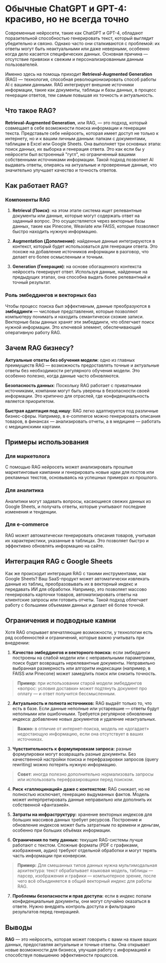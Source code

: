 # **Обычные ChatGPT и GPT-4: красиво, но не всегда точно**

Современные нейросети, такие как ChatGPT и GPT-4, обладают поразительной способностью генерировать текст, который выглядит убедительно и связно. Однако часто они сталкиваются с проблемой: их ответы могут быть неактуальными или даже неверными, особенно когда дело касается специфических данных. Основная причина — отсутствие привязки к свежим и персонализированным данным пользователей.

Именно здесь на помощь приходит **Retrieval-Augmented Generation** (RAG) — технология, способная революционизировать способ работы AI с вашими данными. RAG интегрирует внешние источники информации, такие как документы, таблицы и базы данных, в процесс генерации ответов, тем самым повышая их точность и актуальность.

## **Что такое RAG?**

**Retrieval-Augmented Generation**, или RAG, — это подход, который совмещает в себе возможности поиска информации и генерации текста. Представьте себе нейросеть, которая имеет доступ не только к интернету, но и к вашим личным данным: папкам с документами, таблицам в Excel или Google Sheets. Она выполняет три основных этапа: поиск данных, их выборка и генерация ответа. Это как если бы у нейросети был встроенный "гугл", но ограниченный вашими собственными источниками информации. Такой подход позволяет AI выдавать ответы, опираясь на актуальные и проверенные данные, что значительно улучшает качество и точность ответов.

## **Как работает RAG?**

### **Компоненты RAG**

1. **Retrieval (Поиск)**: на этом этапе система ищет релевантные документы или данные, которые могут содержать ответ на заданный вопрос. Это осуществляется через векторные базы данных, такие как Pinecone, Weaviate или FAISS, которые позволяют быстро находить нужную информацию.

2. **Augmentation (Дополнение)**: найденные данные интегрируются в контекст, который будет использоваться для генерации ответа. Это похоже на добавление источников информации в разговор, что делает его более осмысленным и точным.

3. **Generation (Генерация)**: на основе обогащенного контекста нейросеть генерирует ответ. Используя данные, найденные на предыдущих этапах, она способна выдать более релевантный и точный результат.

### **Роль эмбеддингов и векторных баз**

Чтобы процесс поиска был эффективным, данные преобразуются в **эмбеддинги** — числовые представления, которые позволяют компьютеру понимать и находить семантически схожие записи. Векторные базы данных хранят эти эмбеддинги, что облегчает поиск нужной информации. Это ключевой элемент, обеспечивающий оперативную работу RAG.

## **Зачем RAG бизнесу?**

**Актуальные ответы без обучения модели**: одно из главных преимуществ RAG — возможность предоставлять точные и актуальные ответы без необходимости регулярного обучения модели. Это особенно полезно, когда данные часто обновляются.

**Безопасность данных**: Поскольку RAG работает с приватными источниками, компании могут быть уверены в безопасности своей информации. Это критично для отраслей, где конфиденциальность является приоритетом.

**Быстрая адаптация под нишу**: RAG легко адаптируется под различные бизнес-сферы. Например, в e-commerce можно генерировать описания товаров, в финансах — анализировать отчеты, а в медицине — работать с медицинскими картами.

## **Примеры использования**

### **Для маркетолога**

С помощью RAG нейросеть может анализировать прошлые маркетинговые кампании и генерировать новые идеи для постов или рекламных текстов, основываясь на успешных примерах из прошлого.

### **Для аналитика**

Аналитики могут задавать вопросы, касающиеся свежих данных из Google Sheets, и получать ответы, которые учитывают последние изменения и тенденции.

### **Для e-commerce**

RAG может автоматически генерировать описания товаров, учитывая их характеристики, указанные в таблицах. Это позволяет быстро и эффективно обновлять информацию на сайте.

## **Интеграция RAG с Google Sheets**

Как же происходит интеграция RAG с такими инструментами, как Google Sheets? Ваш SaaS-продукт может автоматически извлекать данные из таблиц, преобразовывать их в векторный индекс и передавать ИИ для обработки. Например, это позволяет массово генерировать карточки товаров, автоматизировать ответы на клиентские запросы или готовить отчеты. Такой подход облегчает работу с большими объемами данных и делает её более точной.

## **Ограничения и подводные камни**

Хотя RAG открывает впечатляющие возможности, у технологии есть ряд особенностей и ограничений, которые важно учитывать при внедрении:

1. **Качество эмбеддингов и векторного поиска:** если эмбеддинги построены на слабой модели или с неправильными параметрами, поиск будет возвращать нерелевантные документы. Неправильно выбранная размерность или алгоритм индексации (например, в FAISS или Pinecone) может замедлить поиск или снизить точность.

>**Пример:** при использовании старой модели эмбеддингов «вопрос: условия доставки» может подтянуть документ про оплату — и ответ получится бессмысленным.

2. **Актуальность и полнота источников:** RAG выдаёт только то, что есть в базе. Если данные неполные или устаревшие — ответы будут неполными или ошибочными. Требуется регулярное обновление индекса: добавление новых документов и удаление неактуальных.

>**Важно:** в отличие от интернет-поиска, модель не «догадает» недостающую информацию, если она отсутствует в ваших источниках.

3. **Чувствительность к формулировкам запроса:** разные формулировки могут возвращать разные документы. Без качественной настройки поиска и перефразировки запросов (query rewriting) можно потерять нужную информацию.

>**Совет**: иногда полезно дополнительно нормализовать запросы или использовать перефразировщики перед поиском.

4. **Риск «галлюцинаций» даже с контекстом:** RAG снижает, но не полностью исключает, генерацию выдуманных фактов. Модель может интерпретировать данные неправильно или дополнить их собственной «фантазией».

5. **Затраты на инфраструктуру:** хранение векторных индексов для больших массивов данных требует ресурсов. Построение и обновление индексов может быть затратным по времени и деньгам, особенно при больших объёмах информации.

6. **Ограничения по типу данных:** текущие RAG-системы лучше работают с текстом. Сложные форматы (PDF с графиками, изображения, аудио) требуют отдельной обработки и могут терять часть информации при конверсии.

>**Пример:** Для смешанных типов данных нужна мультимодальная архитектура: текст обрабатывает языковая модель, таблицы — парсер, изображения и графики — компьютерное зрение, после чего всё объединяется в общий векторный индекс для работы RAG.

7. **Проблемы безопасности и прав доступа:** если в индекс попали конфиденциальные документы, они могут случайно оказаться в ответе. Нужно внедрять контроль доступа и фильтрацию результатов перед генерацией.

## **Выводы**

**RAG** — это нейросеть, которая может говорить с вами на языке ваших данных, предоставляя актуальные и точные ответы. Она открывает новые возможности для бизнеса, улучшая работу с информацией и способствуя повышению эффективности процессов.